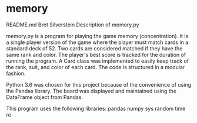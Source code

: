 # memory

README.md
Bret Silverstein
Description of memory.py

memory.py is a program for playing the game memory (concentration). It is a
single player version of the game where the player must match cards in a
standard deck of 52. Two cards are considered matched if they have the same
rank and color. The player's best score is tracked for the duration of
running the program. A Card class was implemented to easily keep track of
the rank, suit, and color of each card. The code is structured in a modular
fashion.

Python 3.6 was chosen for this project because of the convenience of using
the Pandas library. The board was displayed and maintained using the
DataFrame object from Pandas. 

This program uses the following libraries:
pandas
numpy
sys
random
time
re
